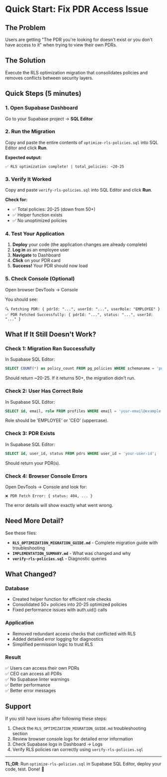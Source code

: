 # Quick Start: Fix PDR Access Issue

## The Problem
Users are getting "The PDR you're looking for doesn't exist or you don't have access to it" when trying to view their own PDRs.

## The Solution
Execute the RLS optimization migration that consolidates policies and removes conflicts between security layers.

## Quick Steps (5 minutes)

### 1. Open Supabase Dashboard
Go to your Supabase project → **SQL Editor**

### 2. Run the Migration
Copy and paste the entire contents of `optimize-rls-policies.sql` into SQL Editor and click **Run**.

**Expected output:**
```
✅ RLS optimization complete! | total_policies: ~20-25
```

### 3. Verify It Worked
Copy and paste `verify-rls-policies.sql` into SQL Editor and click **Run**.

**Check for:**
- ✅ Total policies: 20-25 (down from 50+)
- ✅ Helper function exists
- ✅ No unoptimized policies

### 4. Test Your Application
1. **Deploy** your code (the application changes are already complete)
2. **Log in** as an employee user
3. **Navigate** to Dashboard
4. **Click** on your PDR card
5. **Success!** Your PDR should now load

### 5. Check Console (Optional)
Open browser DevTools → Console

You should see:
```
🔍 Fetching PDR: { pdrId: "...", userId: "...", userRole: "EMPLOYEE" }
✅ PDR Fetched Successfully: { pdrId: "...", status: "...", userId: "..." }
```

## What If It Still Doesn't Work?

### Check 1: Migration Ran Successfully
In Supabase SQL Editor:
```sql
SELECT COUNT(*) as policy_count FROM pg_policies WHERE schemaname = 'public';
```
Should return ~20-25. If it returns 50+, the migration didn't run.

### Check 2: User Has Correct Role
In Supabase SQL Editor:
```sql
SELECT id, email, role FROM profiles WHERE email = 'your-email@example.com';
```
Role should be 'EMPLOYEE' or 'CEO' (uppercase).

### Check 3: PDR Exists
In Supabase SQL Editor:
```sql
SELECT id, user_id, status FROM pdrs WHERE user_id = 'your-user-id';
```
Should return your PDR(s).

### Check 4: Browser Console Errors
Open DevTools → Console and look for:
```
❌ PDR Fetch Error: { status: 404, ... }
```

The error details will show exactly what went wrong.

## Need More Detail?

See these files:
- **`RLS_OPTIMIZATION_MIGRATION_GUIDE.md`** - Complete migration guide with troubleshooting
- **`IMPLEMENTATION_SUMMARY.md`** - What was changed and why
- **`verify-rls-policies.sql`** - Diagnostic queries

## What Changed?

### Database
- Created helper function for efficient role checks
- Consolidated 50+ policies into 20-25 optimized policies
- Fixed performance issues with auth.uid() calls

### Application
- Removed redundant access checks that conflicted with RLS
- Added detailed error logging for diagnostics
- Simplified permission logic to trust RLS

### Result
✅ Users can access their own PDRs  
✅ CEO can access all PDRs  
✅ No Supabase linter warnings  
✅ Better performance  
✅ Better error messages  

## Support

If you still have issues after following these steps:

1. Check the `RLS_OPTIMIZATION_MIGRATION_GUIDE.md` troubleshooting section
2. Review browser console logs for detailed error information
3. Check Supabase logs in Dashboard → Logs
4. Verify RLS policies ran correctly using `verify-rls-policies.sql`

---

**TL;DR**: Run `optimize-rls-policies.sql` in Supabase SQL Editor, deploy your code, test. Done! 🎉


